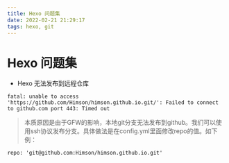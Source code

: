 ```yaml
---
title: Hexo 问题集
date: 2022-02-21 21:29:17
tags: hexo, git
---
```

# Hexo 问题集
* Hexo 无法发布到远程仓库
```
fatal: unable to access 'https://github.com/Himson/himson.github.io.git/': Failed to connect to github.com port 443: Timed out
```

>本质原因是由于GFW的影响，本地git分支无法发布到github。我们可以使用ssh协议发布分支。具体做法是在config.yml里面修改repo的值。如下例：

    repo: 'git@github.com:Himson/himson.github.io.git'